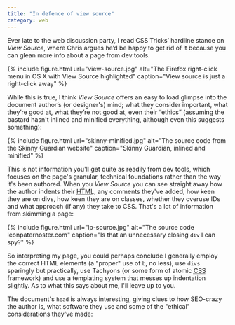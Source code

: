 ```yaml
---
title: "In defence of view source"
category: web
---
```


Ever late to the web discussion party, I read CSS Tricks’ hardline stance on <i>View Source</i>, where Chris argues he’d be happy to get rid of it because you can glean more info about a page from dev tools.

{% include figure.html url="view-source.jpg" alt="The Firefox right-click menu in OS X with View Source highlighted" caption="View source is just a right-click away" %}

While this is true, I think <i>View Source</i> offers an easy to load glimpse into the document author’s (or designer's) mind; what they consider important, what they’re good at, what they’re not good at, even their “ethics” (assuming the bastard hasn't inlined and minified everything, although even this suggests something):

{% include figure.html url="skinny-minified.jpg" alt="The source code from the Skinny Guardian website" caption="Skinny Guardian, inlined and minified" %}

This is not information you'll get quite as readily from dev tools, which focuses on the page's granular, technical foundations rather than the way it's been authored. When you <i>View Source</i> you can see straight away how the author indents their <abbr title="HyperText Markup Language">HTML</abbr>, any comments they've added, how keen they are on divs, how keen they are on classes, whether they overuse IDs and what approach (if any) they take to CSS. That's a lot of information from skimming a page:

{% include figure.html url="lp-source.jpg" alt="The source code leonpaternoster.com" caption="Is that an unnecessary closing <code>div</code> I can spy?" %}

So interpreting my page, you could perhaps conclude I generally employ the correct HTML elements (a "proper" use of `b`, no less), use `divs` sparingly but practically, use Tachyons (or some form of atomic <abbr title="Cascading Style Sheets">CSS</abbr> framework) and use a templating system that messes up indentation slightly. As to what this says about me, I'll leave up to you.

The document's `head` is always interesting, giving clues to how SEO-crazy the author is, what software they use and some of the "ethical" considerations they've made:
